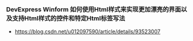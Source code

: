 
### DevExpress Winform 如何使用Html样式来实现更加漂亮的界面以及支持Html样式的控件和特定Html标签写法
- https://blog.csdn.net/u012097590/article/details/93523007